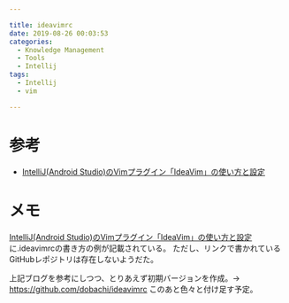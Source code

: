 ```yaml
---

title: ideavimrc
date: 2019-08-26 00:03:53
categories:
  - Knowledge Management
  - Tools
  - Intellij
tags:
  - Intellij
  - vim

---
```


# 参考

* [IntelliJ(Android Studio)のVimプラグイン「IdeaVim」の使い方と設定]

[IntelliJ(Android Studio)のVimプラグイン「IdeaVim」の使い方と設定]: https://ikenox.info/blog/ideavim-introduction/

# メモ

[IntelliJ(Android Studio)のVimプラグイン「IdeaVim」の使い方と設定] に.ideavimrcの書き方の例が記載されている。
ただし、リンクで書かれているGitHubレポジトリは存在しないようだた。　

上記ブログを参考にしつつ、とりあえず初期バージョンを作成。→ https://github.com/dobachi/ideavimrc
このあと色々と付け足す予定。


<!-- vim: set tw=0 ts=4 sw=4: -->
